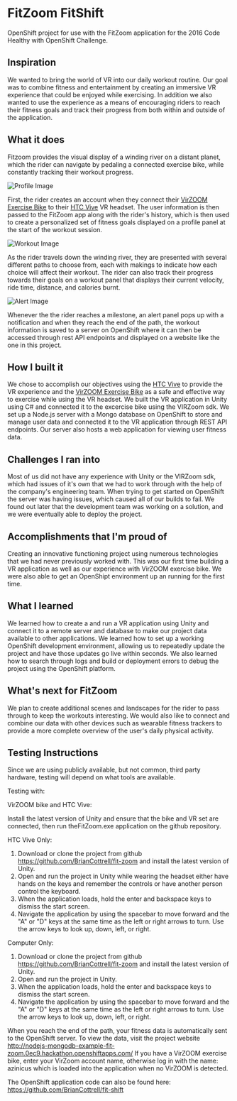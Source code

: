 # FitZoom FitShift
OpenShift project for use with the FitZoom application for the 2016 Code Healthy with OpenShift Challenge.

## Inspiration
We wanted to bring the world of VR into our daily workout routine. Our goal was to combine fitness and entertainment by creating an immersive VR experience that could be enjoyed while exercising. In addition we also wanted to use the experience as a means of encouraging riders to reach their fitness goals and track their progress from both within and outside of the application. 
## What it does
Fitzoom provides the visual display of a winding river on a distant planet, which the rider can navigate by pedaling a connected exercise bike, while constantly tracking their workout progress.

![Profile Image](http://i.imgur.com/b5XV2ti.png)

First, the rider creates an account when they connect their [VirZOOM Exercise Bike](http://virzoom.com/) to their [HTC Vive](https://www.htcvive.com/us/) VR headset. The user information is then passed to the FitZoom app along with the rider's history, which is then used to create a personalized set of fitness goals displayed on a profile panel at the start of the workout session.

![Workout Image](http://i.imgur.com/LHuWTrk.png)

As the rider travels down the winding river, they are presented with several different paths to choose from, each with makings to indicate how each choice will affect their workout. The rider can also track their progress towards their goals on a workout panel that displays their current velocity, ride time, distance, and calories burnt.

![Alert Image](http://i.imgur.com/uiBdvCW.png)

Whenever the the rider reaches a milestone, an alert panel pops up with a notification and when they reach the end of the path, the workout information is saved to a server on OpenShift where it can then be accessed through rest API endpoints and displayed on a website like the one in this project.
## How I built it
We chose to accomplish our objectives using the [HTC Vive](https://www.htcvive.com/us/) to provide the VR experience and the [VirZOOM Exercise Bike](http://virzoom.com/) as a safe and effective way to exercise while using the VR headset. We built the VR application in Unity using C# and connected it to the excercise bike using the VIRZoom sdk. We set up a Node.js server with a Mongo database on OpenShift to store and manage user data and connected it to the VR application through REST API endpoints. Our server also hosts a web application for viewing user fitness data. 
## Challenges I ran into
Most of us did not have any experience with Unity or the VIRZoom sdk, which had issues of it's own that we had to work through with the help of the company's engineering team. When trying to get started on OpenShift the server was having issues, which caused all of our builds to fail. We found out later that the development team was working on a solution, and we were eventually able to deploy the project. 
## Accomplishments that I'm proud of
Creating an innovative functioning project using numerous technologies that we had never previously worked with. This was our first time building a VR application as well as our experience with VirZOOM exercise bike. We were also able to get an OpenShipt environment up an running for the first time. 
## What I learned
We learned how to create a and run a VR application using Unity and connect it to a remote server and database to make our project data available to other applications. We learned how to set up a working OpenShift development environment, allowing us to repeatedly update the project and have those updates go live within seconds. We also learned how to search through logs and build or deployment errors to debug the project using the OpenShift platform.
## What's next for FitZoom
We plan to create additional scenes and landscapes for the rider to pass through to keep the workouts interesting. We would also like to connect and combine our data with other devices such as wearable fitness trackers to provide a more complete overview of the user's daily physical activity.
## Testing Instructions
Since we are using publicly available, but not common, third party hardware, testing will depend on what tools are available.

Testing with:

VirZOOM bike and HTC Vive:

Install the latest version of Unity and ensure that the bike and VR set are connected, then run theFitZoom.exe application on the github repository.

HTC Vive Only:
1. Download or clone the project from github https://github.com/BrianCottrell/fit-zoom and install the latest version of Unity.
2. Open and run the project in Unity while wearing the headset either have hands on the keys and remember the controls or have another person control the keyboard. 
3. When the application loads, hold the enter and backspace keys to dismiss the start screen.
4. Navigate the application by using the spacebar to move forward and the "A" or "D" keys at the same time as the left or right arrows to turn.
Use the arrow keys to look up, down, left, or right.

Computer Only:
1. Download or clone the project from github https://github.com/BrianCottrell/fit-zoom and install the latest version of Unity.
2. Open and run the project in Unity.
3. When the application loads, hold the enter and backspace keys to dismiss the start screen.
4. Navigate the application by using the spacebar to move forward and the "A" or "D" keys at the same time as the left or right arrows to turn.
Use the arrow keys to look up, down, left, or right.

When you reach the end of the path, your fitness data is automatically sent to the OpenShift server.
To view the data, visit the project website
http://nodejs-mongodb-example-fit-zoom.0ec9.hackathon.openshiftapps.com/
If you have a VirZOOM exercise bike, enter your VirZoom account name, otherwise log in with the name:
azinicus
which is loaded into the application when no VirZOOM is detected.

The OpenShift application code can also be found here:
https://github.com/BrianCottrell/fit-shift

